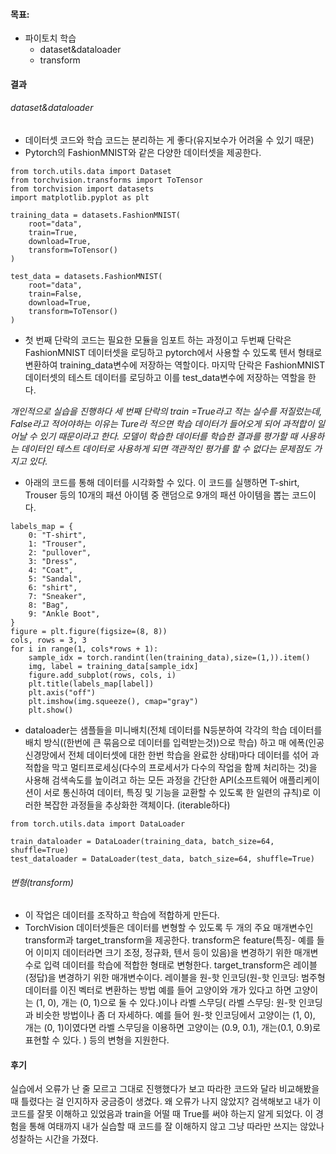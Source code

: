 #### 목표:
- 파이토치 학습
	- dataset&dataloader
	- transform
	

#### 결과
###### dataset&dataloader
- 데이터셋 코드와 학습 코드는 분리하는 게 좋다(유지보수가 어려울 수 있기 때문)
- Pytorch의 FashionMNIST와 같은 다양한 데이터셋을 제공한다. 
```
from torch.utils.data import Dataset  
from torchvision.transforms import ToTensor  
from torchvision import datasets  
import matplotlib.pyplot as plt

training_data = datasets.FashionMNIST(  
    root="data",  
    train=True,  
    download=True,  
    transform=ToTensor()  
)

test_data = datasets.FashionMNIST(  
    root="data",  
    train=False,  
    download=True,  
    transform=ToTensor()  
)
```
- 첫 번째 단락의 코드는 필요한 모듈을 임포트 하는 과정이고 두번째 단락은 FashionMNIST 데이터셋을 로딩하고 pytorch에서 사용할 수 있도록 텐서 형태로 변환하여 training_data변수에 저장하는 역할이다. 마지막 단락은 FashionMNIST데이터셋의 테스트 데이터를 로딩하고 이를 test_data변수에 저장하는 역할을 한다. 

_개인적으로 실습을 진행하다 세 번째 단락의 train =True라고 적는 실수를 저질렀는데, False라고 적어야하는 이유는 Ture라 적으면 학습 데이터가 들어오게 되어 과적합이 일어날 수 있기 때문이라고 한다. 모델이 학습한 데이터를 학습한 결과를 평가할 때 사용하는 데이터인 테스트 데이터로 사용하게 되면 객관적인 평가를 할 수 없다는 문제점도 가지고 있다._

- 아래의 코드를 통해 데이터를 시각화할 수 있다. 이 코드를 실행하면 T-shirt, Trouser 등의 10개의 패션 아이템 중 랜덤으로 9개의 패션 아이템을 뽑는 코드이다.
```
labels_map = {  
    0: "T-shirt",  
    1: "Trouser",  
    2: "pullover",  
    3: "Dress",  
    4: "Coat",  
    5: "Sandal",  
    6: "shirt",  
    7: "Sneaker",  
    8: "Bag",  
    9: "Ankle Boot",  
}  
figure = plt.figure(figsize=(8, 8))  
cols, rows = 3, 3  
for i in range(1, cols*rows + 1):  
    sample_idx = torch.randint(len(training_data),size=(1,)).item()  
    img, label = training_data[sample_idx]  
    figure.add_subplot(rows, cols, i)  
    plt.title(labels_map[label])  
    plt.axis("off")  
    plt.imshow(img.squeeze(), cmap="gray")  
    plt.show()
```

- dataloader는 샘플들을 미니배치(전체 데이터를 N등분하여 각각의 학습 데이터를 배치 방식((한번에 큰 묶음으로 데이터를 입력받는것))으로 학습) 하고 매 에폭(인공신경망에서 전체 데이터셋에 대한 한번 학습을 완료한 상태)마다 데이터를 섞어 과적합을 막고 멀티프로세싱(다수의 프로세서가 다수의 작업을 함께 처리하는 것)을 사용해 검색속도를 높이려고 하는 모든 과정을 간단한 API(소프트웨어 애플리케이션이 서로 통신하여 데이터, 특징 및 기능을 교환할 수 있도록 한 일련의 규칙)로 이러한 복잡한 과정들을 추상화한 객체이다. (iterable하다)
```
from torch.utils.data import DataLoader

train_dataloader = DataLoader(training_data, batch_size=64, shuffle=True)
test_dataloader = DataLoader(test_data, batch_size=64, shuffle=True)
```

###### 변형(transform)
- 이 작업은 데이터를 조작하고 학습에 적합하게 만든다.  
- TorchVision 데이터셋들은 데이터를 변형할 수 있도록 두 개의 주요 매개변수인 transform과  target_transform을 제공한다. transform은 feature(특징- 예를 들어 이미지 데이터라면 크기 조정, 정규화, 텐서 등이 있음)을 변경하기 위한 매개변수로 입력 데이터를 학습에 적합한 형태로 변형한다. target_transform은 레이블(정답)을 변경하기 위한 매개변수이다. 레이블을 원-핫 인코딩(원-핫 인코딩: 범주형 데이터를 이진 벡터로 변환하는 방법 예를 들어 고양이와 개가 있다고 하면 고양이는 (1, 0), 개는 (0, 1)으로 둘 수 있다.)이나 라벨 스무딩( 라벨 스무딩: 원-핫 인코딩과 비슷한 방법이나 좀 더 자세하다. 예를 들어 원-핫 인코딩에서 고양이는 (1, 0), 개는 (0, 1)이였다면 라벨 스무딩을 이용하면 고양이는 (0.9, 0.1), 개는(0.1, 0.9)로 표현할 수 있다. ) 등의 변형을 지원한다.




#### 후기 
실습에서 오류가 난 줄 모르고 그대로 진행했다가 보고 따라한 코드와 달라 비교해봤을 때 틀렸다는 걸 인지하자 궁금증이 생겼다. 왜 오류가 나지 않았지? 검색해보고 내가 이 코드를 잘못 이해하고 있었음과 train을 어떨 때 True를 써야 하는지 알게 되었다. 이 경험을 통해 여태까지 내가 실습할 때 코드를 잘 이해하지 않고 그냥 따라만 쓰지는 않았나 성찰하는 시간을 가졌다.